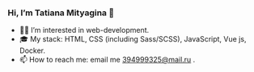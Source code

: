 ### Hi, I’m Tatiana Mityagina 👋


- 👨‍💻 I’m interested in web-development.
- 🎓 My stack: HTML, CSS (including Sass/SCSS), JavaScript, Vue js, Docker.
- 📫 How to reach me: email me 394999325@mail.ru .
